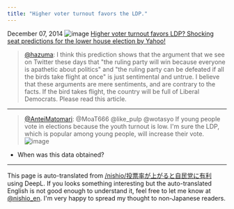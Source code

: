 ```yaml
---
title: "Higher voter turnout favors the LDP."
---
```


December 07, 2014
![image](https://gyazo.com/dba864287e81d897be90ed79e2798ac5/thumb/1000)
[Higher voter turnout favors LDP? Shocking seat predictions for the lower house election by Yahoo!](https://www.huffingtonpost.jp/2014/12/07/voting-rate-variaton_n_6283444.html)

> [@hazuma](https://twitter.com/hazuma/status/541017009530499073?s=20): I think this prediction shows that the argument that we see on Twitter these days that "the ruling party will win because everyone is apathetic about politics" and "the ruling party can be defeated if all the birds take flight at once" is just sentimental and untrue. I believe that these arguments are mere sentiments, and are contrary to the facts. If the bird takes flight, the country will be full of Liberal Democrats. Please read this article.

---

> [@AnteiMatomari](https://twitter.com/AnteiMatomari/status/1689038396734275585?s=20): @MoaT666 @like_pulp @wotasyo If young people vote in elections because the youth turnout is low. I'm sure the LDP, which is popular among young people, will increase their vote.
> ![image](https://pbs.twimg.com/media/F3CrToGboAMBOEh.png)
- When was this data obtained?


---
This page is auto-translated from [/nishio/投票率が上がると自民党に有利](https://scrapbox.io/nishio/投票率が上がると自民党に有利) using DeepL. If you looks something interesting but the auto-translated English is not good enough to understand it, feel free to let me know at [@nishio_en](https://twitter.com/nishio_en). I'm very happy to spread my thought to non-Japanese readers.
